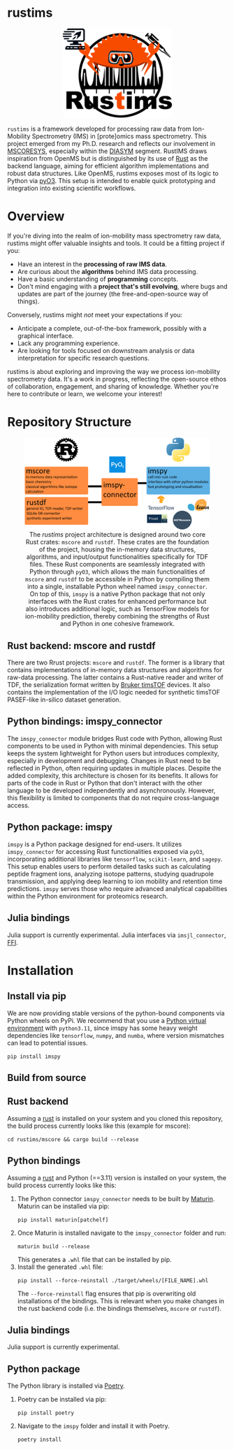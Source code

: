 # rustims

<p align="center">
  <img src="rustims_logo.png" alt="logo" width="250"/>
</p>

`rustims` is a framework developed for processing raw data from Ion-Mobility Spectrometry (IMS) in [prote]omics mass spectrometry. This project emerged from my Ph.D. research and reflects our involvement in [MSCORESYS](https://www.mscoresys.de/), especially within the [DIASYM](https://diasym.mscoresys.de/) segment. RustIMS draws inspiration from OpenMS but is distinguished by its use of [Rust](https://www.rust-lang.org/) as the backend language, aiming for efficient algorithm implementations and robust data structures. Like OpenMS, rustims exposes most of its logic to Python via [pyO3](https://docs.rs/pyo3/latest/pyo3/). This setup is intended to enable quick prototyping and integration into existing scientific workflows.

# Overview
If you're diving into the realm of ion-mobility mass spectrometry raw data, rustims might offer valuable insights and tools. It could be a fitting project if you:

* Have an interest in the **processing of raw IMS data**.
* Are curious about the **algorithms** behind IMS data processing.
* Have a basic understanding of **programming** concepts.
* Don't mind engaging with a **project that's still evolving**, where bugs and updates are part of the journey (the free-and-open-source way of things).

Conversely, rustims might *not* meet your expectations if you:
* Anticipate a complete, out-of-the-box framework, possibly with a graphical interface.
* Lack any programming experience.
* Are looking for tools focused on downstream analysis or data interpretation for specific research questions.

rustims is about exploring and improving the way we process ion-mobility spectrometry data. It's a work in progress, reflecting the open-source ethos of collaboration, engagement, and sharing of knowledge. Whether you're here to contribute or learn, we welcome your interest!

# Repository Structure
<figure align="center">
  <img src="rustims_layout.png" alt="RustIMS Project Structure" width="700"/>
  <figcaption>
    The <em>rustims</em> project architecture is designed around two core Rust crates: 
    <code>mscore</code> and <code>rustdf</code>. These crates are the foundation of the project, 
    housing the in-memory data structures, algorithms, and input/output functionalities 
    specifically for TDF files. These Rust components are seamlessly integrated with Python 
    through <code>pyO3</code>, which allows the main functionalities of <code>mscore</code> 
    and <code>rustdf</code> to be accessible in Python by compiling them into a single, 
    installable Python wheel named <code>imspy_connector</code>. On top of this, 
    <code>imspy</code> is a native Python package that not only interfaces with the Rust 
    crates for enhanced performance but also introduces additional logic, such as TensorFlow 
    models for ion-mobility prediction, thereby combining the strengths of Rust and Python in 
    one cohesive framework.
  </figcaption>
</figure>

## Rust backend: mscore and rustdf
There are two Rrust projects: `mscore` and `rustdf`. The former is a library that contains implementations of in-memory data structures and algorithms for raw-data processing. The latter contains a Rust-native reader and writer of TDF, the serialization format written by [Bruker timsTOF](https://www.bruker.com/en/products-and-solutions/mass-spectrometry/timstof.html) devices. It also contains the implementation of the I/O logic needed for synthetic timsTOF PASEF-like in-silico dataset generation.

## Python bindings: imspy_connector
The `imspy_connector` module bridges Rust code with Python, allowing Rust components to be used in Python with minimal dependencies. This setup keeps the system lightweight for Python users but introduces complexity, especially in development and debugging. Changes in Rust need to be reflected in Python, often requiring updates in multiple places. Despite the added complexity, this architecture is chosen for its benefits. It allows for parts of the code in Rust or Python that don't interact with the other language to be developed independently and asynchronously. However, this flexibility is limited to components that do not require cross-language access.

## Python package: imspy
`imspy` is a Python package designed for end-users. It utilizes `imspy_connector` for accessing Rust functionalities exposed via `pyO3`, incorporating additional libraries like `tensorflow`, `scikit-learn`, and `sagepy`. This setup enables users to perform detailed tasks such as calculating peptide fragment ions, analyzing isotope patterns, studying quadrupole transmission, and applying deep learning to ion mobility and retention time predictions. `imspy` serves those who require advanced analytical capabilities within the Python environment for proteomics research.

## Julia bindings
Julia support is currently experimental. Julia interfaces via `imsjl_connector`, [FFI](https://doc.rust-lang.org/nomicon/ffi.html).

# Installation

## Install via pip
We are now providing stable versions of the python-bound components via Python wheels on PyPi. We recommend that you use a [Python virtual environment](https://docs.python.org/3/library/venv.html) with `python3.11`, since imspy has some heavy weight dependencies like `tensorflow`, `numpy`, and `numba`, where version mismatches can lead to potential issues.
```shell
pip install imspy
```

## Build from source
## Rust backend
Assuming a [rust](https://www.rust-lang.org/learn/get-started) is installed on your system and you cloned this repository, the build process currently looks like this (example for mscore):
```shell
cd rustims/mscore && cargo build --release
```

## Python bindings
Assuming a [rust](https://www.rust-lang.org/learn/get-started) and Python (==3.11) version is installed on your system, the
build process currently looks like this:

1.  The Python connector `imspy_connector` needs to be built by [Maturin](https://github.com/PyO3/maturin).
    Maturin can be installed via pip:
    ```shell
    pip install maturin[patchelf]
    ```
2.  Once Maturin is installed navigate to the `imspy_connector` folder and run:
    ```shell
    maturin build --release
    ```
    This generates a `.whl` file that can be installed by pip.
3.  Install the generated `.whl` file:
    ```shell
    pip install --force-reinstall ./target/wheels/[FILE_NAME].whl
    ```
    The `--force-reinstall` flag ensures that pip is overwriting old installations of the bindings. This
    is relevant when you make changes in the rust backend code (i.e. the bindings themselves, `mscore` or `rustdf`).
    
## Julia bindings
Julia support is currently experimental.

## Python package
The Python library is installed via [Poetry](https://github.com/python-poetry/poetry).
1.  Poetry can be installed via pip:
    ```shell
    pip install poetry
    ```
2.  Navigate to the `imspy` folder and install it with Poetry.
    ```shell
    poetry install
    ```
